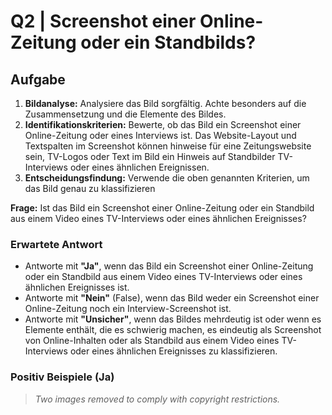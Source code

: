 # Q2 | Screenshot einer Online-Zeitung oder ein Standbilds?

## Aufgabe
1. **Bildanalyse:** Analysiere das Bild sorgfältig. Achte besonders auf die Zusammensetzung und die Elemente des Bildes.
2. **Identifikationskriterien:** Bewerte, ob das Bild ein Screenshot einer Online-Zeitung oder eines Interviews ist. Das Website-Layout und Textspalten im Screenshot können hinweise für eine Zeitungswebsite sein, TV-Logos oder Text im Bild ein Hinweis auf Standbilder TV-Interviews oder eines ähnlichen Ereignissen.
3. **Entscheidungsfindung:** Verwende die oben genannten Kriterien, um das Bild genau zu klassifizieren


**Frage:** Ist das Bild ein Screenshot einer Online-Zeitung oder ein Standbild aus einem Video eines TV-Interviews oder eines ähnlichen Ereignisses?

### Erwartete Antwort
- Antworte mit **"Ja"**, wenn das Bild ein Screenshot einer Online-Zeitung oder ein Standbild aus einem Video eines TV-Interviews oder eines ähnlichen Ereignisses ist.
- Antworte mit **"Nein"** (False), wenn das Bild weder ein Screenshot einer Online-Zeitung noch ein Interview-Screenshot ist.
- Antworte mit **"Unsicher"**, wenn das Bildes mehrdeutig ist oder wenn es Elemente enthält, die es schwierig machen, es eindeutig als Screenshot von Online-Inhalten oder als Standbild aus einem Video eines TV-Interviews oder eines ähnlichen Ereignisses zu klassifizieren.

### Positiv Beispiele (Ja)

> *Two images removed to comply with copyright restrictions.*

